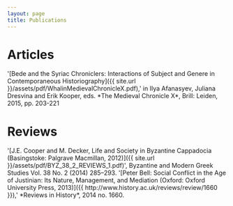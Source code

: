 ```yaml
---
layout: page
title: Publications
---
```


<h1>Articles</h1>
'[Bede and the Syriac Chroniclers: Interactions of Subject and Genere in Contemporaneous Historiography]({{ site.url }}/assets/pdf/WhalinMedievalChronicleX.pdf),' in Ilya Afanasyev, Juliana Dresvina and Erik Kooper, eds. *The Medieval Chronicle X*, Brill: Leiden, 2015, pp. 203-221

<h1>Reviews</h1>
'[J.E. Cooper and M. Decker, Life and Society in Byzantine Cappadocia (Basingstoke: Palgrave Macmillan, 2012)]({{ site.url }}/assets/pdf/BYZ_38_2_REVIEWS_1.pdf)', Byzantine and Modern Greek Studies Vol. 38 No. 2 (2014) 285–293.
'[Peter Bell: Social Conflict in the Age of Justinian: Its Nature, Management, and Mediation (Oxford: Oxford University Press, 2013)]({{ http://www.history.ac.uk/reviews/review/1660 }}),' *Reviews in History*, 2014 no. 1660.
